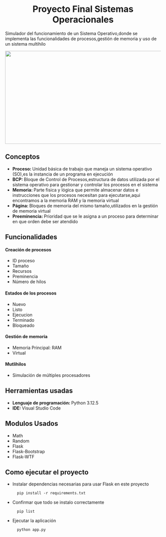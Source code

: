 <h1 align="center"> Proyecto Final Sistemas Operacionales </h1>
  
<p>Simulador del funcionamiento de un Sistema Operativo,donde se implementa las funcionalidades de procesos,gestión de memoria y uso de un sistema multihilo</p>

<p align="center">
  <img src ="https://cursos.clavijero.edu.mx/cursos/182_so/modulo2/imagenes/imagen3.jpg" width="800" height="300"></img>
</p>

<h2>Conceptos</h2>
<ul>
  <li><b>Proceso: </b>Unidad básica de trabajo que maneja un sistema operativo (SO),es la instancia de un programa en ejecución</li>
  <li><b>BCP: </b>Bloque de Control de Procesos,estructura de datos utilizada por el sistema operativo para gestionar y controlar los procesos en el sistema</li>
  <li><b>Memoria: </b>Parte fisica y lógica que permite almacenar datos e instrucciones que los procesos necesitan para ejecutarse,aqui encontramos a la memoria RAM y la memoria virtual</li>
  <li><b>Página: </b>Bloques de memoria del mismo tamaño,utilizados en la gestión de memoria virtual</li>
  <li><b>Preeminencia: </b>Prioridad que se le asigna a un proceso para determinar en que orden debe ser atendido</li>
</ul>

<h2>Funcionalidades</h2>
<h4>Creación de procesos</h4>
<ul>
  <li>ID proceso</li>
  <li>Tamaño</li>
  <li>Recursos</li>
  <li>Preminencia</li>
  <li>Número de hilos</li>
</ul>

<h4>Estados de los procesos</h4>
<ul>
  <li>Nuevo</li>
  <li>Listo</li>
  <li>Ejecucion</li>
  <li>Terminado</li>
  <li>Bloqueado</li>
</ul>

<h4>Gestión de memoria</h4>
<ul>
  <li>Memoria Principal: RAM</li>
  <li>Virtual</li>
</ul>

<h4>Mutlihilos</h4>
<ul>
  <li>Simulación de múltiples procesadores</li>
</ul>
  
<h2>Herramientas usadas</h2>
<ul>
  <li><b>Lenguaje de programación: </b>Python 3.12.5</li>
  <li><b>IDE: </b>Visual Studio Code</li>
 <!-- <li>Listo</li>
  <li>Ejecucion</li>
  <li>Terminado</li>
  <li>Bloqueado</li>-->
</ul>

<h2>Modulos Usados</h2>
<ul>
  <li>Math</li>
  <li>Random</li>
  <li>Flask</li>
  <li>Flask-Bootstrap</li>
  <li>Flask-WTF</li>

</ul>

<h2>Como ejecutar el proyecto</h2>

- Instalar dependencias necesarias para usar Flask en este proyecto
  
  ```
    pip install -r requirements.txt
  ```
- Confirmar que todo se instalo correctamente

  ```
    pip list
  ```
- Ejecutar la aplicación 
  ```
    python app.py
  ```
